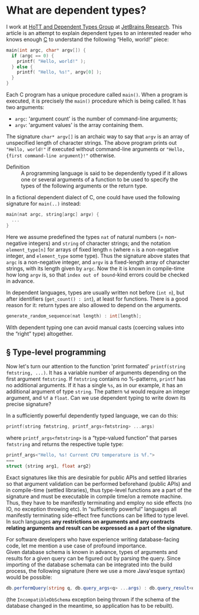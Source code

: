 What are dependent types?
=========================

I work at [HoTT and Dependent Types Group](https://research.jetbrains.org/groups/group-for-dependent-types-and-hott) at [JetBrains Research](https://research.jetbrains.org/). This article is an attempt to explain dependent types to an interested reader who knows enough [C](https://en.wikipedia.org/wiki/C_(programming_language)) to understand the following “Hello, world!” piece:

```c
main(int argc, char* argv[]) {
  if (argc == 0) {
    printf( "Hello, world!" ); 
  } else {
    printf( "Hello, %s!", argv[0] );
  }
}
```

Each C program has a unique procedure called `main()`. When a program is executed, it is precisely the `main()` procedure which is being called. It has two arguments:
* `argc`: 'argument count' is the number of command-line arguments; 
* `argv`: 'argument values' is the array containing them.

The signature `char* argv[]` is an archaic way to say that `argv` is an array of unspecified length of character strings. The above program prints out `"Hello, world!"` if executed without command-line arguments or `"Hello, {first command-line argument}!"` otherwise.

<dl><dt>Definition</dt>
  <dd>A programming language is said to be dependently typed if it allows one or several arguments of a function to be used to specify the types of the following arguments or the return type.</dd>
</dl>

In a fictional dependent dialect of C, one could have used the following signature for `main(..)` instead:
```cpp
main(nat argc, string[argc] argv) {
  ...
}
```

Here we assume predefined the types `nat` of natural numbers (= non-negative integers) and `string` of character strings; and the notation `element_type[n]` for arrays of fixed length `n` (where `n` is a non-negative integer, and `element_type` some type). Thus the signature above states that `argc` is a non-negative integer, and `argv` is a fixed-length array of character strings, with its length given by `argc`. Now the it is known in compile-time how long `argv` is, so that `index out of bound`-kind errors could be checked in advance.

In dependent languages, types are usually written not before (`int n`), but after identifiers (`get_count() : int`), at least for functions. There is a good reason for it: return types are also allowed to depend on the arguments.

```c
generate_random_sequence(nat length) : int[length];
```

With dependent typing one can avoid manual casts (coercing values into the “right” type) altogether.

§ Type-level programming
------------------------

Now let's turn our attention to the function 'print formated' `printf(string fmtstring, ...)`. It has a variable number of arguments depending on the first argument `fmtstring`. If `fmtstring` contains no %-patterns, `printf` has no additional arguments. If it has a single `%s`, as in our example, it has an additional argument of type `string`. The pattern `%d` would require an integer argument, and `%f` a `float`. Can we use dependent typing to write down its precise signature?

In a sufficiently powerful dependently typed language, we can do this:
```c
printf(string fmtstring, printf_args<fmtstring> ...args)
```

where `printf_args<fmtstring>` is a “type-valued function” that parses `fmtstring` and returns the respective tuple type:
```cpp
printf_args<"Hello, %s! Current CPU temperature is %f.">
===
struct {string arg1, float arg2}
```

Exact signatures like this are desirable for public APIs and settled libraries so that argument validation can be performed beforehand (public APIs) and in compile-time (settled libraries), thus type-level functions are a part of the signature and must be executable in compile time/on a remote machine. Thus, they have to be manifestly terminating and employ no side effects (no IO, no exception throwing etc). In “sufficiently powerful” languages all manifestly terminating side-effect free functions can be lifted to type level. In such languages **any restrictions on arguments and any contracts relating arguments and result can be expressed as a part of the signature**.

For software developers who have experience writing database-facing code, let me mention a use case of profound importance.  
Given database schema is known in advance, types of arguments and results for a given query can be figured out by parsing the query. Since importing of the database schemata can be integrated into the build process, the following signature (here we use a more Java'esque syntax) would be possible:
```C#
db.performQuery(string q, db.query_args<q> ...args) : db.query_result<q> @throws IncompatibleDbSchemaException
```
(the `IncompatibleDbSchema` exception being thrown if the schema of the database changed in the meantime, so application has to be rebuilt).
